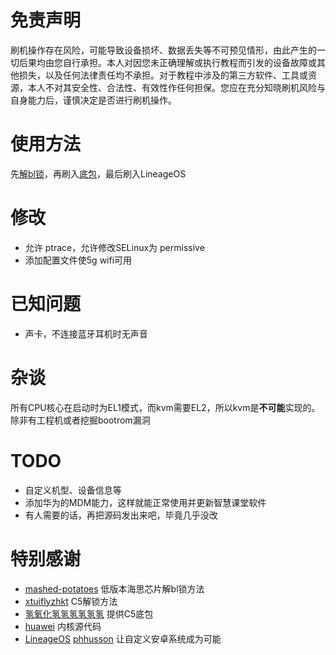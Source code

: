 # 免责声明
刷机操作存在风险，可能导致设备损坏、数据丢失等不可预见情形，由此产生的一切后果均由您自行承担。本人对因您未正确理解或执行教程而引发的设备故障或其他损失，以及任何法律责任均不承担。对于教程中涉及的第三方软件、工具或资源，本人不对其安全性、合法性、有效性作任何担保。您应在充分知晓刷机风险与自身能力后，谨慎决定是否进行刷机操作。

# 使用方法
先[解bl锁](https://github.com/sora-orz/unflytek)，再刷入[底包](https://github.com/misane-k/lineage_for_bzt_w09/releases/download/v0/base.7z)，最后刷入LineageOS

# 修改
- 允许 ptrace，允许修改SELinux为 permissive
- 添加配置文件使5g wifi可用

# 已知问题
- 声卡，不连接蓝牙耳机时无声音

# 杂谈
所有CPU核心在启动时为EL1模式，而kvm需要EL2，所以kvm是**不可能**实现的。除非有工程机或者挖掘bootrom漏洞

# TODO
- 自定义机型、设备信息等
- 添加华为的MDM能力，这样就能正常使用并更新智慧课堂软件
- 有人需要的话，再把源码发出来吧，毕竟几乎没改

# 特别感谢
- [mashed-potatoes](https://github.com/mashed-potatoes/PotatoNV) 低版本海思芯片解bl锁方法
- [xtuiflyzhkt](https://github.com/xtuiflyzhkt/iflytek_cyzhkt_cr) C5解锁方法
- [氢氧化氢氢氢氢氢氢]([https://markdown.com.cn](https://space.bilibili.com/673804198)) 提供C5底包
- [huawei](https://download-c1.huawei.com/download/downloadCenter?downloadId=C0A375675F29E492D4DEDB28D30DB6B6) 内核源代码
- [LineageOS](https://github.com/LineageOS) [phhusson](https://github.com/phhusson/treble_experimentations) 让自定义安卓系统成为可能

